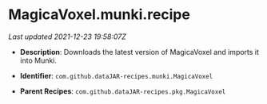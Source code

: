 # MagicaVoxel.munki.recipe

_Last updated 2021-12-23 19:58:07Z_

- **Description**: Downloads the latest version of MagicaVoxel and imports it into Munki.

- **Identifier**: `com.github.dataJAR-recipes.munki.MagicaVoxel`

- **Parent Recipes**: `com.github.dataJAR-recipes.pkg.MagicaVoxel`